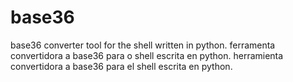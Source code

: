 # base36
base36 converter tool for the shell written in python.
ferramenta convertidora a base36 para o shell escrita en python.
herramienta convertidora a base36 para el shell escrita en python.
